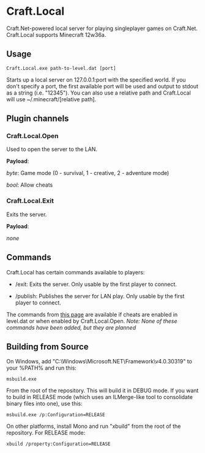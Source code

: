 # Craft.Local

Craft.Net-powered local server for playing singleplayer games on Craft.Net. Craft.Local supports Minecraft 12w36a.

## Usage

    Craft.Local.exe path-to-level.dat [port]

Starts up a local server on 127.0.0.1:port with the specified world.  If you don't specify a port, the first
available port will be used and output to stdout as a string (i.e. "12345"). You can also use a relative path
and Craft.Local will use ~/.minecraft/[relative path].

## Plugin channels

### Craft.Local.Open

Used to open the server to the LAN.

**Payload**:

*byte*: Game mode (0 - survival, 1 - creative, 2 - adventure mode)

*bool*: Allow cheats

### Craft.Local.Exit

Exits the server.

**Payload**:

*none*

## Commands

Craft.Local has certain commands available to players:

* /exit: Exits the server. Only usable by the first player to connect.

* /publish: Publishes the server for LAN play. Only usable by the first player to connect.

The commands from [this page](http://www.minecraftwiki.net/wiki/Cheats) are available if cheats are enabled in level.dat or
when enabled by Craft.Local.Open. *Note: None of these commands have been added, but they are planned*

## Building from Source

On Windows, add "C:\Windows\Microsoft.NET\Framework\v4.0.30319" to your %PATH% and run this:

    msbuild.exe

From the root of the repository.  This will build it in DEBUG mode. If you want to build in RELEASE mode
(which uses an ILMerge-like tool to consolidate binary files into one), use this:

    msbuild.exe /p:Configuration=RELEASE

On other platforms, install Mono and run "xbuild" from the root of the repository. For RELEASE mode:

    xbuild /property:Configuration=RELEASE